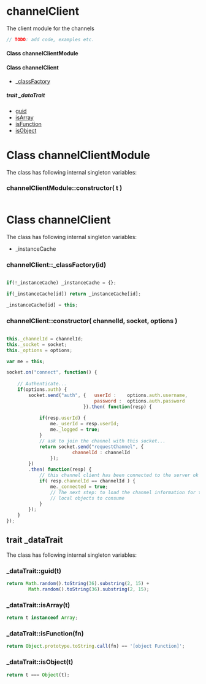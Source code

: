 
# channelClient

The client module for the channels

```javascript
// TODO: add code, examples etc.
```
















   

 


   
#### Class channelClientModule





   
    
    


   
      
            
#### Class channelClient


- [_classFactory](README.md#channelClient__classFactory)



   
    
##### trait _dataTrait

- [guid](README.md#_dataTrait_guid)
- [isArray](README.md#_dataTrait_isArray)
- [isFunction](README.md#_dataTrait_isFunction)
- [isObject](README.md#_dataTrait_isObject)


    
    


   
      
    



      
    





   
# Class channelClientModule


The class has following internal singleton variables:
        
        
### channelClientModule::constructor( t )

```javascript

```
        


   
    
    


   
      
            
# Class channelClient


The class has following internal singleton variables:
        
* _instanceCache
        
        
### <a name="channelClient__classFactory"></a>channelClient::_classFactory(id)


```javascript

if(!_instanceCache) _instanceCache = {};

if(_instanceCache[id]) return _instanceCache[id];

_instanceCache[id] = this;
```

### channelClient::constructor( channelId, socket, options )

```javascript

this._channelId = channelId;
this._socket = socket;
this._options = options;

var me = this;

socket.on("connect", function() {
    
    // Authenticate...
    if(options.auth) {
        socket.send("auth", {   userId :    options.auth.username, 
                                password :  options.auth.password 
                            }).then( function(resp) {
            
            if(resp.userId) {
                me._userId = resp.userId;
                me._logged = true;
            } 
            // ask to join the channel with this socket...
            return socket.send("requestChannel", {
                        channelId : channelId
                });
        })
        .then( function(resp) {
            // this channel client has been connected to the server ok
            if( resp.channelId == channelId ) {
                me._connected = true;
                // The next step: to load the channel information for the
                // local objects to consume
            }
        });
    }
});


```
        


   
    
## trait _dataTrait

The class has following internal singleton variables:
        
        
### <a name="_dataTrait_guid"></a>_dataTrait::guid(t)


```javascript
return Math.random().toString(36).substring(2, 15) +
        Math.random().toString(36).substring(2, 15);

```

### <a name="_dataTrait_isArray"></a>_dataTrait::isArray(t)


```javascript
return t instanceof Array;
```

### <a name="_dataTrait_isFunction"></a>_dataTrait::isFunction(fn)


```javascript
return Object.prototype.toString.call(fn) == '[object Function]';
```

### <a name="_dataTrait_isObject"></a>_dataTrait::isObject(t)


```javascript
return t === Object(t);
```


    
    


   
      
    



      
    




